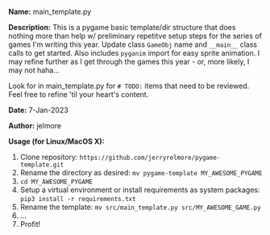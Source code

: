 **Name:** main_template.py

**Description:** This is a pygame basic template/dir structure that does nothing more than help w/ preliminary 
repetitve setup steps for the series of games I'm writing this year. Update class `GameObj` name and `__main__` 
class calls to get started. Also includes `pyganim` import for easy sprite animation. I may refine further
as I get through the games this year - or, more likely, I may not haha...

Look for in main_template.py for `# TODO:` items that need to be reviewed. Feel free to refine 'til your heart's
content.

**Date:** 7-Jan-2023

**Author:** jelmore

**Usage (for Linux/MacOS X):**
  1. Clone repository: `https://github.com/jerryrelmore/pygame-template.git`
  2. Rename the directory as desired: `mv pygame-template MY_AWESOME_PYGAME`
  3. `cd MY_AWESOME_PYGAME`
  4. Setup a virtual environment or install requirements as system packages: `pip3 install -r requirements.txt`
  5. Rename the template: `mv src/main_template.py src/MY_AWESOME_GAME.py`
  6. ...
  7. Profit!
